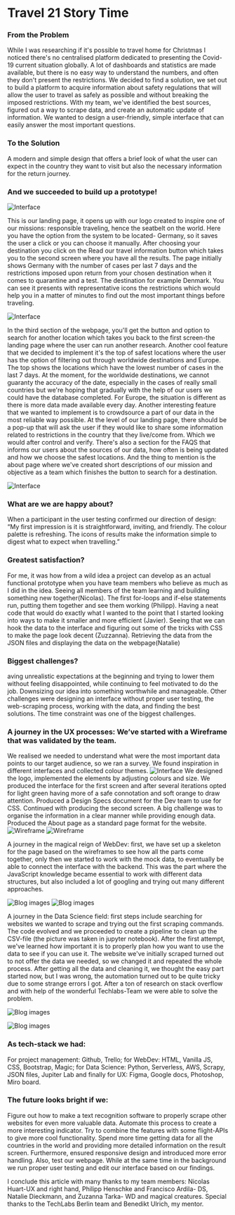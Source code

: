 # Travel 21 Story Time

### From the Problem 
While I was researching if it's possible to travel home for Christmas I noticed there's no centralised platform dedicated to presenting the Covid-19 current situation globally. 
A lot of dashboards and statistics are made available, but there is no easy way to understand the numbers, and often they don't present the restrictions.
We decided to find a solution, we set out to build a platform to acquire information about safety regulations that will allow the user to travel as safely as possible and without breaking the imposed restrictions.
With my team, we've identified the best sources, figured out a way to scrape data, and create an automatic update of information. We wanted to design a user-friendly, simple interface that can easily answer the most important questions.

### To the Solution
A modern and simple design that offers a brief look of what the user can expect in the country they want to visit but also the necessary information for the return journey.

### And we succeeded to build up a prototype!

![Interface](https://github.com/TechLabs-Berlin/Travel-20/blob/main/UX/Interface/Deliverables/INTERFACE_09_Homepage_2x.png)

This is our landing page, it opens up with our logo created to inspire one of our missions: responsible traveling, hence the seatbelt on the world.
Here you have the option from the system to be located- Germany, so it saves the user a click or you can choose it manually.
After choosing your destination you click on the Read our travel information button which takes you to the second screen where you have all the results.
The page initially shows Germany with the number of cases per last 7 days and the restrictions imposed upon return from your chosen destination when it comes to quarantine and a test. The destination for example Denmark. You can see it presents with representative icons the restrictions which would help you in a matter of minutes to find out the most important things before traveling. 

![Interface](https://github.com/TechLabs-Berlin/Travel-20/blob/main/UX/Interface/Deliverables/INTERFACE_08_Results_2x.png)

In the third section of the webpage, you'll get the button and option to search for another location which takes you back to the first screen-the landing page where the user can run another research.
Another cool feature that we decided to implement it's the top of safest locations where the user has the option of filtering out through worldwide destinations and Europe.  The top shows the locations which have the lowest number of cases in the last 7 days. At the moment, for the worldwide destinations, we cannot guaranty the accuracy of the date, especially in the cases of really small countries but we're hoping that gradually with the help of our users we could have the database completed. For Europe, the situation is different as there is more data made available every day.
Another interesting feature that we wanted to implement is to crowdsource a part of our data in the most reliable way possible. At the level of our landing page, there should be a pop-up that will ask the user if they would like to share some information related to restrictions in the country that they live/come from. Which we would after control and verify.
There's also a section for the FAQS that informs our users about the sources of our data, how often is being updated and how we choose the safest locations.
And the thing to mention is the about page where we've created short descriptions of our mission and objective as a team which finishes the button to search for a destination. 

![Interface](https://github.com/TechLabs-Berlin/Travel-20/blob/main/UX/Interface/Deliverables/INTERFACE%2008%20About%20Variant%202x.png)

### What are we are happy about?
When a participant in the user testing confirmed our direction of design: “My first impression is it is straightforward, inviting, and friendly. The colour palette is refreshing. The icons of results make the information simple to digest what to expect when travelling.”

### Greatest satisfaction?
For me, it was how from a wild idea a project can develop as an actual functional prototype when you have team members who believe as much as I did in the idea. 
Seeing all members of the team learning and building something new together(Nicolas). The first for-loops and if-else statements run, putting them together and see them working (Philipp). Having a neat code that would do exactly what I wanted to the point that I started looking into ways to make it smaller and more efficient (Javier). Seeing that we can hook the data to the interface and figuring out some of the tricks with CSS to make the page look decent (Zuzzanna). Retrieving the data from the JSON files and displaying the data on the webpage(Natalie)


### Biggest challenges? 
aving unrealistic expectations at the beginning and trying to lower them without feeling disappointed, while continuing to feel motivated to do the job. Downsizing our idea into something worthwhile and manageable. Other challenges were designing an interface without proper user testing, the web-scraping process, working with the data, and finding the best solutions. The time constraint was one of the biggest challenges.

### A journey in the UX processes: We’ve started with a Wireframe that was validated by the team. 
We realised we needed to understand what were the most important data points to our target audience, so we ran a survey.
We found inspiration in different interfaces and collected colour themes. 
![Interface](https://github.com/TechLabs-Berlin/Travel-20/blob/main/UX/Interface/Inspiration/Colours.png)
We designed the logo, implemented the elements by adjusting colours and size. We produced the interface for the first screen and after  several iterations opted for light green having more of a safe connotation and soft orange to draw attention. 
Produced a Design Specs document for the Dev team to use for CSS. 
Continued with producing the second screen. A big challenge was to organise the information in a clear manner while providing enough data. Produced the About page as a standard page format for the website.
![Wireframe](https://github.com/TechLabs-Berlin/Travel-20/blob/main/UX/Wireframe/Exports/INTERFACE%2001%20Screen%201.png)
![Wireframe](https://github.com/TechLabs-Berlin/Travel-20/blob/main/UX/Wireframe/Exports/INTERFACE%20Screen%202-02.png)

A journey in the magical reign of WebDev: first, we have set up a skeleton for the page based on the wireframes to see how all the parts come together, only then we started to work with the mock data, to eventually be able to connect the interface with the backend. This was the part where the JavaScript knowledge became essential to work with different data structures, but also included a lot of googling and trying out many different approaches.

![Blog images](https://github.com/TechLabs-Berlin/Travel-20/blob/main/UX/Blog%20Images/coviddatajasonfile.png)
![Blog images](https://github.com/TechLabs-Berlin/Travel-20/blob/main/UX/Blog%20Images/promiseloadaflag%20image.png)

A journey in the Data Science field: first steps include searching for websites we wanted to scrape and trying out the first scraping commands. The code evolved and we proceeded to create a pipeline to clean up the CSV-file (the picture was taken in jupyter notebook). After the first attempt, we've learned how important it is to properly plan how you want to use the data to see if you can use it. The website we've initially scraped turned out to not offer the data we needed, so we changed it and repeated the whole process. After getting all the data and cleaning it, we thought the easy part started now, but I was wrong, the automation turned out to be quite tricky due to some strange errors I got. After a ton of research on stack overflow and with help of the wonderful Techlabs-Team we were able to solve the problem.

![Blog images](https://github.com/TechLabs-Berlin/Travel-20/blob/main/UX/Blog%20Images/gettingbetter.png)

![Blog images](https://github.com/TechLabs-Berlin/Travel-20/blob/main/UX/Blog%20Images/spider.png)


### As tech-stack we had: 
For project management: Github, Trello; for WebDev: HTML, Vanilla JS, CSS, Bootstrap, Magic; for Data Science: Python, Serverless, AWS, Scrapy, JSON files, Jupiter Lab and finally for UX: Figma, Google docs, Photoshop, Miro board.

### The future looks bright if we:
Figure out how to make a text recognition software to properly scrape other websites for even more valuable data. Automate this process to create a more interesting indicator.
Try to combine the features with some flight-APIs to give more cool functionality.
Spend more time getting data for all the countries in the world and providing more detailed information on the result screen. Furthermore, ensured responsive design and introduced more error handling. Also, test our webpage.
While at the same time in the background we run proper user testing and edit our interface based on our findings.

I conclude this article with many thanks to my team members: Nicolas Huart-UX and right hand, Philipp Henschke and Francisco Ardila- DS, Natalie Dieckmann, and Zuzanna Tarka- WD and magical creatures. 
Special thanks to the TechLabs Berlin team and Benedikt Ulrich, my mentor. 




